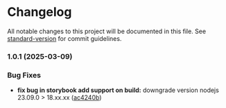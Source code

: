 # Changelog

All notable changes to this project will be documented in this file. See [standard-version](https://github.com/conventional-changelog/standard-version) for commit guidelines.

### 1.0.1 (2025-03-09)

### Bug Fixes

- **fix bug in storybook add support on build:** downgrade version nodejs 23.09.0 > 18.xx.xx ([ac4240b](https://github.com/DKMFzF/blog-customizer/commit/ac4240bb6e668e80e9d205c35cbdf005c9f82c70))
